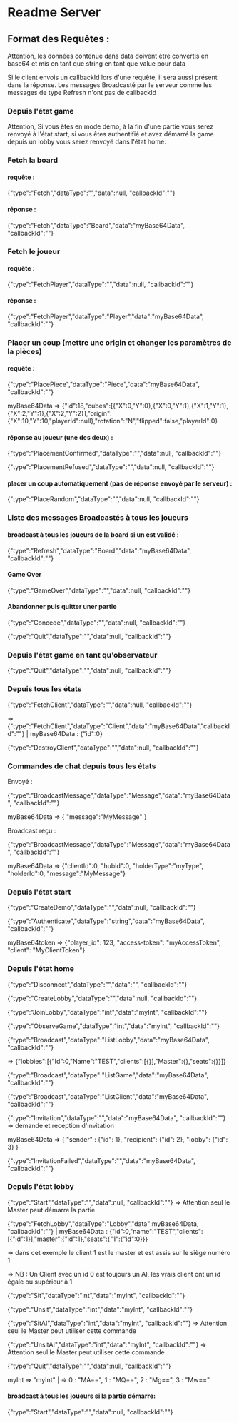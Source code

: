 # Readme Server
## Format des Requêtes :
Attention, les données contenue dans data doivent être convertis en base64 et mis en tant que string en tant que value pour data

Si le client envois un callbackId lors d'une requête, il sera aussi présent dans la réponse. Les messages Broadcasté par le serveur comme les messages de type Refresh n'ont pas de callbackId

### Depuis l'état game

Attention, Si vous êtes en mode demo, à la fin d'une partie vous serez renvoyé à l'état start, si vous êtes authentifié et avez démarré la game depuis un lobby vous serez renvoyé dans l'état home.
### Fetch la board
#### requête :
{"type":"Fetch","dataType":"","data":null, "callbackId":""}
#### réponse :
{"type":"Fetch","dataType":"Board","data":"myBase64Data", "callbackId":""}
### Fetch le joueur
#### requête :
{"type":"FetchPlayer","dataType":"","data":null, "callbackId":""}
#### réponse :
{"type":"FetchPlayer","dataType":"Player","data":"myBase64Data", "callbackId":""}
### Placer un coup (mettre une origin et changer les paramètres de la pièces)
#### requête :
{"type":"PlacePiece","dataType":"Piece","data":"myBase64Data", "callbackId":""}

myBase64Data => {"id":18,"cubes":[{"X":0,"Y":0},{"X":0,"Y":1},{"X":1,"Y":1},{"X":2,"Y":1},{"X":2,"Y":2}],"origin":{"X":10,"Y":10,"playerId":null},"rotation":"N","flipped":false,"playerId":0}
#### réponse au joueur (une des deux) :
{"type":"PlacementConfirmed","dataType":"","data":null, "callbackId":""}

{"type":"PlacementRefused","dataType":"","data":null, "callbackId":""}

#### placer un coup automatiquement (pas de réponse envoyé par le serveur) :
{"type":"PlaceRandom","dataType":"","data":null, "callbackId":""}
### Liste des messages Broadcastés à tous les joueurs
#### broadcast à tous les joueurs de la board si un est validé :
{"type":"Refresh","dataType":"Board","data":"myBase64Data", "callbackId":""}
#### Game Over
{"type":"GameOver","dataType":"","data":null, "callbackId":""}

#### Abandonner puis quitter uner partie
{"type":"Concede","dataType":"","data":null, "callbackId":""}

{"type":"Quit","dataType":"","data":null, "callbackId":""}

### Depuis l'état game en tant qu'observateur

{"type":"Quit","dataType":"","data":null, "callbackId":""}

### Depuis tous les états
{"type":"FetchClient","dataType":"","data":null, "callbackId":""}

=> {"type":"FetchClient","dataType":"Client","data":"myBase64Data","callbackId":""} | myBase64Data : {"id":0}

{"type":"DestroyClient","dataType":"","data":null, "callbackId":""}

### Commandes de chat depuis tous les états

Envoyé :

{"type":"BroadcastMessage","dataType":"Message","data":"myBase64Data", "callbackId":""}

myBase64Data => { "message":"MyMessage" }

Broadcast reçu :

{"type":"BroadcastMessage","dataType":"Message","data":"myBase64Data", "callbackId":""}

myBase64Data => {"clientId":0, "hubId":0, "holderType":"myType", "holderId":0, "message":"MyMessage"}

### Depuis l'état start
{"type":"CreateDemo","dataType":"","data":null, "callbackId":""}

{"type":"Authenticate","dataType":"string","data":"myBase64Data", "callbackId":""}

myBase64token => {"player_id": 123, "access-token": "myAccessToken", "client": "MyClientToken"}

### Depuis l'état home
{"type":"Disconnect","dataType":"","data":"", "callbackId":""}

{"type":"CreateLobby","dataType":"","data":null, "callbackId":""}

{"type":"JoinLobby","dataType":"int","data":"myInt", "callbackId":""}

{"type":"ObserveGame","dataType":"int","data":"myInt", "callbackId":""}

{"type":"Broadcast","dataType":"ListLobby","data":"myBase64Data", "callbackId":""}

=> {"lobbies":[{"Id":0,"Name":"TEST","clients":[{}],"Master":{},"seats":{}}]}

{"type":"Broadcast","dataType":"ListGame","data":"myBase64Data", "callbackId":""}

{"type":"Broadcast","dataType":"ListClient","data":"myBase64Data", "callbackId":""}

{"type":"Invitation","dataType":"","data":"myBase64Data", "callbackId":""} => demande et reception d'invitation

myBase64Data => { "sender" : {"id": 1}, "recipient": {"id": 2}, "lobby": {"id": 3} }

{"type":"InvitationFailed","dataType":"","data":"myBase64Data", "callbackId":""}


### Depuis l'état lobby
{"type":"Start","dataType":"","data":null, "callbackId":""}  => Attention seul le Master peut démarre la partie

{"type":"FetchLobby","dataType":"Lobby","data":myBase64Data, "callbackId":""} | myBase64Data : {"id":0,"name":"TEST","clients":[{"id":1}],"master":{"id":1},"seats":{"1":{"id":0}}}

=> dans cet exemple le client 1 est le master et est assis sur le siège numéro 1

=> NB : Un Client avec un id 0 est toujours un AI, les vrais client ont un id égale ou supérieur à 1

{"type":"Sit","dataType":"int","data":"myInt", "callbackId":""}

{"type":"Unsit","dataType":"int","data":"myInt", "callbackId":""}

{"type":"SitAI","dataType":"int","data":"myInt", "callbackId":""} => Attention seul le Master peut utiliser cette commande

{"type":"UnsitAI","dataType":"int","data":"myInt", "callbackId":""} => Attention seul le Master peut utiliser cette commande

{"type":"Quit","dataType":"","data":null, "callbackId":""}

myInt => "myInt" | => 0 : "MA==", 1 : "MQ==", 2 : "Mg==", 3 : "Mw=="

#### broadcast à tous les joueurs si la partie démarre:

{"type":"Start","dataType":"","data":null, "callbackId":""}



